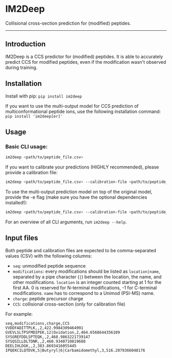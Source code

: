 # IM2Deep
Collisional cross-section prediction for (modified) peptides.

---
## Introduction

IM2Deep is a CCS predictor for (modified) peptides.
It is able to accurately predict CCS for modified peptides, even if the modification wasn't observed during training.

## Installation
Install with pip:
`pip install im2deep`

If you want to use the multi-output model for CCS prediction of multiconformational peptide ions, use the following installation command:
`pip install 'im2deep[er]'`

## Usage
### Basic CLI usage:
```sh
im2deep <path/to/peptide_file.csv>
```
If you want to calibrate your predictions (HIGHLY recommended), please provide a calibration file:
```sh
im2deep <path/to/peptide_file.csv> --calibration-file <path/to/peptide_file_with_CCS.csv>
```
To use the multi-output prediction model on top of the original model, provide the -e flag 
(make sure you have the optional dependencies installed!):
```sh
im2deep <path/to/peptide_file.csv> --calibration-file <path/to/peptide_file_with_CCS.csv> -e
```
For an overview of all CLI arguments, run `im2deep --help`.

## Input files
Both peptide and calibration files are expected to be comma-separated values (CSV) with the following columns:
  - `seq`: unmodified peptide sequence
  - `modifications`: every modifications should be listed as `location|name`, separated by a pipe character (`|`)
     between the location, the name, and other modifications. `location` is an integer counted starting at 1 for the
     first AA. 0 is reserved for N-terminal modifications, -1 for C-terminal modifications. `name` has to correspond
     to a Unimod (PSI-MS) name.
  - `charge`: peptide precursor charge
  - `CCS`: collisional cross-section (only for calibration file)

For example:

```csv
seq,modifications,charge,CCS
VVDDFADITTPLK,,2,422.9984309464991
GVEVLSLTPSFMDIPEK,12|Oxidation,2,464.6568644356109
SYSGREFDDLSPTEQK,,2,468.9863221739147
SYSQSILLDLTDNR,,2,460.9340710819608
DEELIHLDGK,,2,383.8693416055445
IPQEKCILQTDVK,5|Butyryl|6|Carbamidomethyl,3,516.2079366048176
```


